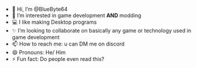 - 👋 Hi, I’m @BlueByte64
- 👀 I’m interested in game development **AND** modding
- 💻 I like making Desktop programs
- ✨ I’m looking to collaborate on basically any game or technology used in game development
- 📫 How to reach me: u can DM me on discord
- 😄 Pronouns: He/ Him
- ⚡ Fun fact: Do people even read this?

<!---
BlueByte64/BlueByte64 is a ✨ special ✨ repository because its `README.md` (this file) appears on your GitHub profile.
You can click the Preview link to take a look at your changes.
--->
